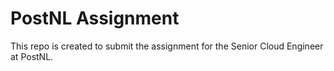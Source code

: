# PostNL Assignment
This repo is created to submit the assignment for the Senior Cloud Engineer at PostNL.
